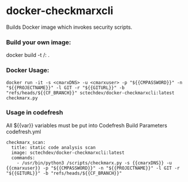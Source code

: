 # docker-checkmarxcli

Builds Docker image which invokes security scripts.

### Build your own image:

 docker build -t <org>/<repo>:<tag> .


### Docker Usage:

 `docker run -it -s <cmarxDNS> -u <cmarxuser> -p "${{CMPASSWORD}}" -n "${{PROJECTNAME}}" -l GIT -r "${{GITURL}}" -b "refs/heads/${{CF_BRANCH}}" sctechdev/docker-checkmarxcli:latest checkmarx.py`


### Usage in codefresh
 All ${{var}} variables must be put into Codefresh Build Parameters codefresh.yml
 
 ```
 checkmarx_scan:
   title: static code analysis scan
   image: sctechdev/docker-checkmarxcli:latest
   commands:
     - /usr/bin/python3 /scripts/checkmarx.py -s {{cmarxDNS}} -u {{cmarxuser}} -p "${{CMPASSWORD}}" -n "${{PROJECTNAME}}" -l GIT -r "${{GITURL}}" -b "refs/heads/${{CF_BRANCH}}"
```
